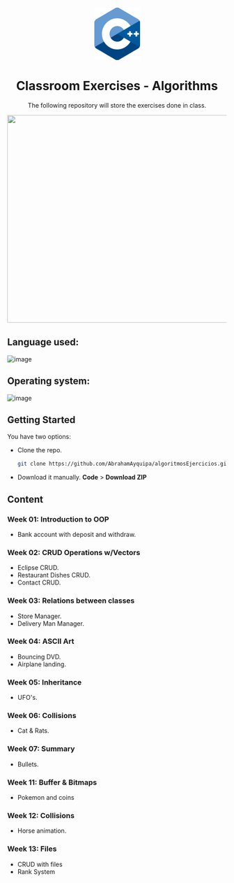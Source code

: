 <br />
<div align="center">
  <img src="./logo.png" height = "120", width = "105">
  <h1 align="center">Classroom Exercises - Algorithms</h1>
  <p align="center">
    The following repository will store the exercises done in class.
  </p>
  <img src="https://images.unsplash.com/photo-1555066931-4365d14bab8c?ixlib=rb-1.2.1&ixid=MnwxMjA3fDB8MHxwaG90by1wYWdlfHx8fGVufDB8fHx8&auto=format&fit=crop&w=1170&q=80" alt="" height = "475" width = "798">
</div>

## Language used: 
![image](https://img.shields.io/badge/C%2B%2B-00599C?style=for-the-badge&logo=c%2B%2B&logoColor=white)
## Operating system: 
![image](https://img.shields.io/badge/Windows-0078D6?style=for-the-badge&logo=windows&logoColor=white)

## Getting Started

You have two options:
* Clone the repo.
  ```sh
  git clone https://github.com/AbrahamAyquipa/algoritmosEjercicios.git
  ```
* Download it manually. **Code** > **Download ZIP**

## Content

### Week 01: Introduction to OOP
* Bank account with deposit and withdraw.

### Week 02: CRUD Operations w/Vectors
* Eclipse CRUD.
* Restaurant Dishes CRUD.
* Contact CRUD.

### Week 03: Relations between classes
* Store Manager.
* Delivery Man Manager.

### Week 04: ASCII Art
* Bouncing DVD.
* Airplane landing.

### Week 05: Inheritance
* UFO's.

### Week 06: Collisions
* Cat & Rats.

### Week 07: Summary
* Bullets.

### Week 11: Buffer & Bitmaps
* Pokemon and coins

### Week 12: Collisions
* Horse animation.

### Week 13: Files
* CRUD with files
* Rank System

